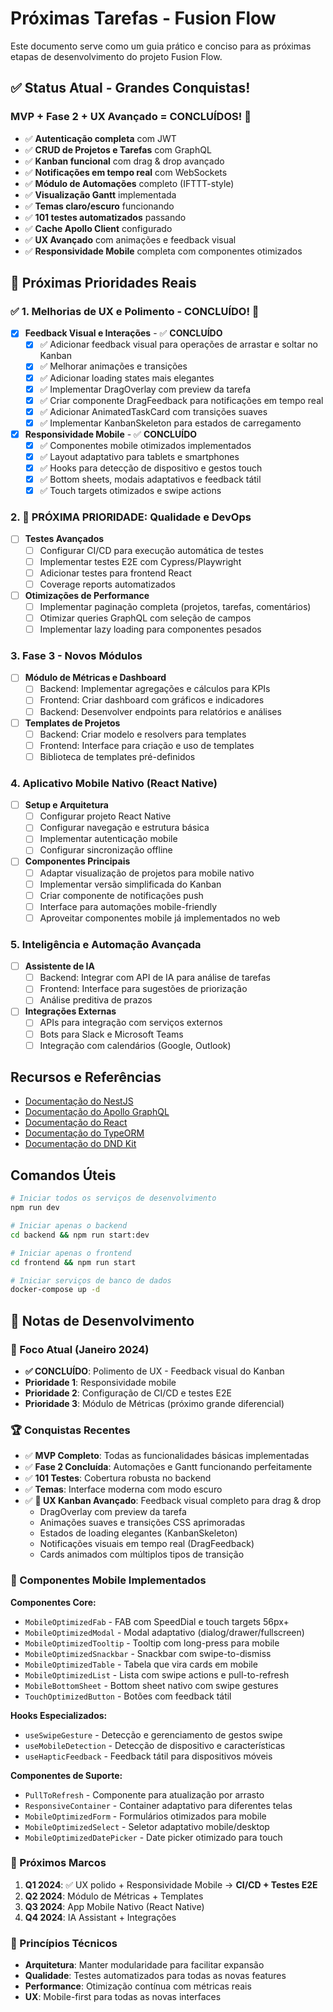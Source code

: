 # Próximas Tarefas - Fusion Flow

Este documento serve como um guia prático e conciso para as próximas etapas de desenvolvimento do projeto Fusion Flow.

## ✅ Status Atual - Grandes Conquistas!

### MVP + Fase 2 + UX Avançado = CONCLUÍDOS! 🎉
- ✅ **Autenticação completa** com JWT
- ✅ **CRUD de Projetos e Tarefas** com GraphQL
- ✅ **Kanban funcional** com drag & drop avançado
- ✅ **Notificações em tempo real** com WebSockets
- ✅ **Módulo de Automações** completo (IFTTT-style)
- ✅ **Visualização Gantt** implementada
- ✅ **Temas claro/escuro** funcionando
- ✅ **101 testes automatizados** passando
- ✅ **Cache Apollo Client** configurado
- ✅ **UX Avançado** com animações e feedback visual
- ✅ **Responsividade Mobile** completa com componentes otimizados

## 🎯 Próximas Prioridades Reais

### ✅ 1. Melhorias de UX e Polimento - CONCLUÍDO! 🎉

- [x] **Feedback Visual e Interações** - ✅ **CONCLUÍDO**
  - [x] ✅ Adicionar feedback visual para operações de arrastar e soltar no Kanban
  - [x] ✅ Melhorar animações e transições
  - [x] ✅ Adicionar loading states mais elegantes
  - [x] ✅ Implementar DragOverlay com preview da tarefa
  - [x] ✅ Criar componente DragFeedback para notificações em tempo real
  - [x] ✅ Adicionar AnimatedTaskCard com transições suaves
  - [x] ✅ Implementar KanbanSkeleton para estados de carregamento

- [x] **Responsividade Mobile** - ✅ **CONCLUÍDO**
  - [x] ✅ Componentes mobile otimizados implementados
  - [x] ✅ Layout adaptativo para tablets e smartphones
  - [x] ✅ Hooks para detecção de dispositivo e gestos touch
  - [x] ✅ Bottom sheets, modais adaptativos e feedback tátil
  - [x] ✅ Touch targets otimizados e swipe actions

### 2. 🎯 PRÓXIMA PRIORIDADE: Qualidade e DevOps

- [ ] **Testes Avançados**
  - [ ] Configurar CI/CD para execução automática de testes
  - [ ] Implementar testes E2E com Cypress/Playwright
  - [ ] Adicionar testes para frontend React
  - [ ] Coverage reports automatizados

- [ ] **Otimizações de Performance**
  - [ ] Implementar paginação completa (projetos, tarefas, comentários)
  - [ ] Otimizar queries GraphQL com seleção de campos
  - [ ] Implementar lazy loading para componentes pesados

### 3. Fase 3 - Novos Módulos

- [ ] **Módulo de Métricas e Dashboard**
  - [ ] Backend: Implementar agregações e cálculos para KPIs
  - [ ] Frontend: Criar dashboard com gráficos e indicadores
  - [ ] Backend: Desenvolver endpoints para relatórios e análises

- [ ] **Templates de Projetos**
  - [ ] Backend: Criar modelo e resolvers para templates
  - [ ] Frontend: Interface para criação e uso de templates
  - [ ] Biblioteca de templates pré-definidos

### 4. Aplicativo Mobile Nativo (React Native)

- [ ] **Setup e Arquitetura**
  - [ ] Configurar projeto React Native
  - [ ] Configurar navegação e estrutura básica
  - [ ] Implementar autenticação mobile
  - [ ] Configurar sincronização offline

- [ ] **Componentes Principais**
  - [ ] Adaptar visualização de projetos para mobile nativo
  - [ ] Implementar versão simplificada do Kanban
  - [ ] Criar componente de notificações push
  - [ ] Interface para automações mobile-friendly
  - [ ] Aproveitar componentes mobile já implementados no web

### 5. Inteligência e Automação Avançada

- [ ] **Assistente de IA**
  - [ ] Backend: Integrar com API de IA para análise de tarefas
  - [ ] Frontend: Interface para sugestões de priorização
  - [ ] Análise preditiva de prazos

- [ ] **Integrações Externas**
  - [ ] APIs para integração com serviços externos
  - [ ] Bots para Slack e Microsoft Teams
  - [ ] Integração com calendários (Google, Outlook)

## Recursos e Referências

- [Documentação do NestJS](https://docs.nestjs.com/)
- [Documentação do Apollo GraphQL](https://www.apollographql.com/docs/)
- [Documentação do React](https://reactjs.org/docs/getting-started.html)
- [Documentação do TypeORM](https://typeorm.io/)
- [Documentação do DND Kit](https://docs.dndkit.com/)

## Comandos Úteis

```bash
# Iniciar todos os serviços de desenvolvimento
npm run dev

# Iniciar apenas o backend
cd backend && npm run start:dev

# Iniciar apenas o frontend
cd frontend && npm run start

# Iniciar serviços de banco de dados
docker-compose up -d
```

## 📝 Notas de Desenvolvimento

### 🎯 Foco Atual (Janeiro 2024)
- **✅ CONCLUÍDO**: Polimento de UX - Feedback visual do Kanban
- **Prioridade 1**: Responsividade mobile
- **Prioridade 2**: Configuração de CI/CD e testes E2E
- **Prioridade 3**: Módulo de Métricas (próximo grande diferencial)

### 🏆 Conquistas Recentes
- ✅ **MVP Completo**: Todas as funcionalidades básicas implementadas
- ✅ **Fase 2 Concluída**: Automações e Gantt funcionando perfeitamente
- ✅ **101 Testes**: Cobertura robusta no backend
- ✅ **Temas**: Interface moderna com modo escuro
- ✅ **🎨 UX Kanban Avançado**: Feedback visual completo para drag & drop
  - DragOverlay com preview da tarefa
  - Animações suaves e transições CSS aprimoradas
  - Estados de loading elegantes (KanbanSkeleton)
  - Notificações visuais em tempo real (DragFeedback)
  - Cards animados com múltiplos tipos de transição

### 📱 Componentes Mobile Implementados

**Componentes Core:**
- `MobileOptimizedFab` - FAB com SpeedDial e touch targets 56px+
- `MobileOptimizedModal` - Modal adaptativo (dialog/drawer/fullscreen)
- `MobileOptimizedTooltip` - Tooltip com long-press para mobile
- `MobileOptimizedSnackbar` - Snackbar com swipe-to-dismiss
- `MobileOptimizedTable` - Tabela que vira cards em mobile
- `MobileOptimizedList` - Lista com swipe actions e pull-to-refresh
- `MobileBottomSheet` - Bottom sheet nativo com swipe gestures
- `TouchOptimizedButton` - Botões com feedback tátil

**Hooks Especializados:**
- `useSwipeGesture` - Detecção e gerenciamento de gestos swipe
- `useMobileDetection` - Detecção de dispositivo e características
- `useHapticFeedback` - Feedback tátil para dispositivos móveis

**Componentes de Suporte:**
- `PullToRefresh` - Componente para atualização por arrasto
- `ResponsiveContainer` - Container adaptativo para diferentes telas
- `MobileOptimizedForm` - Formulários otimizados para mobile
- `MobileOptimizedSelect` - Seletor adaptativo mobile/desktop
- `MobileOptimizedDatePicker` - Date picker otimizado para touch

### 🎯 Próximos Marcos
1. **Q1 2024**: ✅ UX polido + Responsividade Mobile → **CI/CD + Testes E2E**
2. **Q2 2024**: Módulo de Métricas + Templates
3. **Q3 2024**: App Mobile Nativo (React Native)
4. **Q4 2024**: IA Assistant + Integrações

### 🔧 Princípios Técnicos
- **Arquitetura**: Manter modularidade para facilitar expansão
- **Qualidade**: Testes automatizados para todas as novas features
- **Performance**: Otimização contínua com métricas reais
- **UX**: Mobile-first para todas as novas interfaces